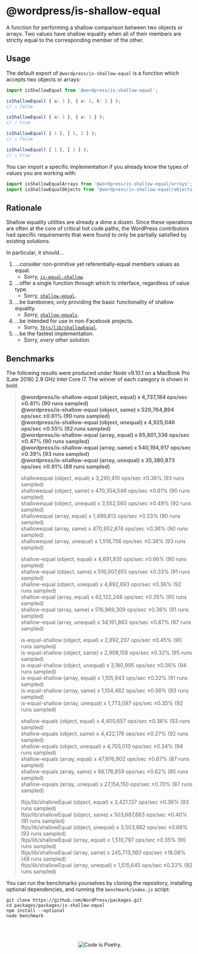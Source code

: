 # @wordpress/is-shallow-equal

A function for performing a shallow comparison between two objects or arrays. Two values have shallow equality when all of their members are strictly equal to the corresponding member of the other.

## Usage

The default export of `@wordpress/is-shallow-equal` is a function which accepts two objects or arrays:

```js
import isShallowEqual from '@wordpress/is-shallow-equal';

isShallowEqual( { a: 1 }, { a: 1, b: 2 } );
// ⇒ false

isShallowEqual( { a: 1 }, { a: 1 } );
// ⇒ true

isShallowEqual( [ 1 ], [ 1, 2 ] );
// ⇒ false

isShallowEqual( [ 1 ], [ 1 ] );
// ⇒ true
```

You can import a specific implementation if you already know the types of values you are working with:

```js
import isShallowEqualArrays from '@wordpress/is-shallow-equal/arrays';
import isShallowEqualObjects from '@wordpress/is-shallow-equal/objects';
```

## Rationale

Shallow equality utilities are already a dime a dozen. Since these operations are often at the core of critical hot code paths, the WordPress contributors had specific requirements that were found to only be partially satisfied by existing solutions.

In particular, it should…

1. …consider non-primitive yet referentially-equal members values as equal.
   - Sorry, [`is-equal-shallow`](https://www.npmjs.com/package/is-equal-shallow).
2. …offer a single function through which to interface, regardless of value type.
   - Sorry, [`shallow-equal`](https://www.npmjs.com/package/shallow-equal).
3. …be barebones; only providing the basic functionality of shallow equality.
   - Sorry, [`shallow-equals`](https://www.npmjs.com/package/shallow-equals).
4. …be intended for use in non-Facebook projects.
   - Sorry, [`fbjs/lib/shallowEqual`](https://www.npmjs.com/package/fbjs).
5. …be the fastest implementation.
   - Sorry, _every other solution_.

## Benchmarks

The following results were produced under Node v9.10.1 on a MacBook Pro (Late 2016) 2.9 GHz Intel Core i7. The winner of each category is shown in bold.

>**@wordpress/is-shallow-equal (object, equal) x 4,737,184 ops/sec ±0.41% (90 runs sampled)**  
>**@wordpress/is-shallow-equal (object, same) x 529,764,894 ops/sec ±0.61% (90 runs sampled)**  
>**@wordpress/is-shallow-equal (object, unequal) x 4,925,046 ops/sec ±0.55% (92 runs sampled)**  
>**@wordpress/is-shallow-equal (array, equal) x 65,801,336 ops/sec ±0.47% (90 runs sampled)**  
>**@wordpress/is-shallow-equal (array, same) x 540,194,917 ops/sec ±0.39% (93 runs sampled)**  
>**@wordpress/is-shallow-equal (array, unequal) x 35,380,873 ops/sec ±0.91% (89 runs sampled)**  
>
>shallowequal (object, equal) x 3,290,410 ops/sec ±0.36% (93 runs sampled)  
>shallowequal (object, same) x 470,354,546 ops/sec ±0.61% (90 runs sampled)  
>shallowequal (object, unequal) x 3,552,560 ops/sec ±0.49% (92 runs sampled)  
>shallowequal (array, equal) x 1,499,613 ops/sec ±0.33% (90 runs sampled)  
>shallowequal (array, same) x 470,952,874 ops/sec ±0.36% (90 runs sampled)  
>shallowequal (array, unequal) x 1,518,756 ops/sec ±0.38% (93 runs sampled)  
>
>shallow-equal (object, equal) x 4,691,935 ops/sec ±0.66% (90 runs sampled)  
>shallow-equal (object, same) x 516,007,655 ops/sec ±0.33% (91 runs sampled)  
>shallow-equal (object, unequal) x 4,892,693 ops/sec ±0.36% (92 runs sampled)  
>shallow-equal (array, equal) x 62,132,248 ops/sec ±0.35% (90 runs sampled)  
>shallow-equal (array, same) x 516,969,309 ops/sec ±0.36% (91 runs sampled)  
>shallow-equal (array, unequal) x 34,161,863 ops/sec ±0.87% (87 runs sampled)  
>
>is-equal-shallow (object, equal) x 2,892,207 ops/sec ±0.45% (90 runs sampled)  
>is-equal-shallow (object, same) x 2,908,156 ops/sec ±0.32% (95 runs sampled)  
>is-equal-shallow (object, unequal) x 3,180,995 ops/sec ±0.36% (94 runs sampled)  
>is-equal-shallow (array, equal) x 1,105,943 ops/sec ±0.32% (91 runs sampled)  
>is-equal-shallow (array, same) x 1,104,462 ops/sec ±0.56% (93 runs sampled)  
>is-equal-shallow (array, unequal) x 1,773,097 ops/sec ±0.35% (92 runs sampled)  
>
>shallow-equals (object, equal) x 4,400,657 ops/sec ±0.36% (93 runs sampled)  
>shallow-equals (object, same) x 4,422,178 ops/sec ±0.27% (92 runs sampled)  
>shallow-equals (object, unequal) x 4,705,010 ops/sec ±0.34% (94 runs sampled)  
>shallow-equals (array, equal) x 47,976,902 ops/sec ±0.67% (87 runs sampled)  
>shallow-equals (array, same) x 66,178,859 ops/sec ±0.62% (85 runs sampled)  
>shallow-equals (array, unequal) x 27,154,150 ops/sec ±0.70% (87 runs sampled)  
>
>fbjs/lib/shallowEqual (object, equal) x 3,421,137 ops/sec ±0.36% (93 runs sampled)  
>fbjs/lib/shallowEqual (object, same) x 503,687,883 ops/sec ±0.40% (91 runs sampled)  
>fbjs/lib/shallowEqual (object, unequal) x 3,503,882 ops/sec ±0.68% (93 runs sampled)  
>fbjs/lib/shallowEqual (array, equal) x 1,510,797 ops/sec ±0.35% (90 runs sampled)  
>fbjs/lib/shallowEqual (array, same) x 245,713,360 ops/sec ±18.06% (48 runs sampled)  
>fbjs/lib/shallowEqual (array, unequal) x 1,515,645 ops/sec ±0.33% (92 runs sampled)  

You can run the benchmarks yourselves by cloning the repository, installing optional dependencies, and running the `benchmark/index.js` script:

```
git clone https://github.com/WordPress/packages.git
cd packages/packages/is-shallow-equal
npm install --optional
node benchmark
```

<br/><br/><p align="center"><img src="https://s.w.org/style/images/codeispoetry.png?1" alt="Code is Poetry." /></p>
